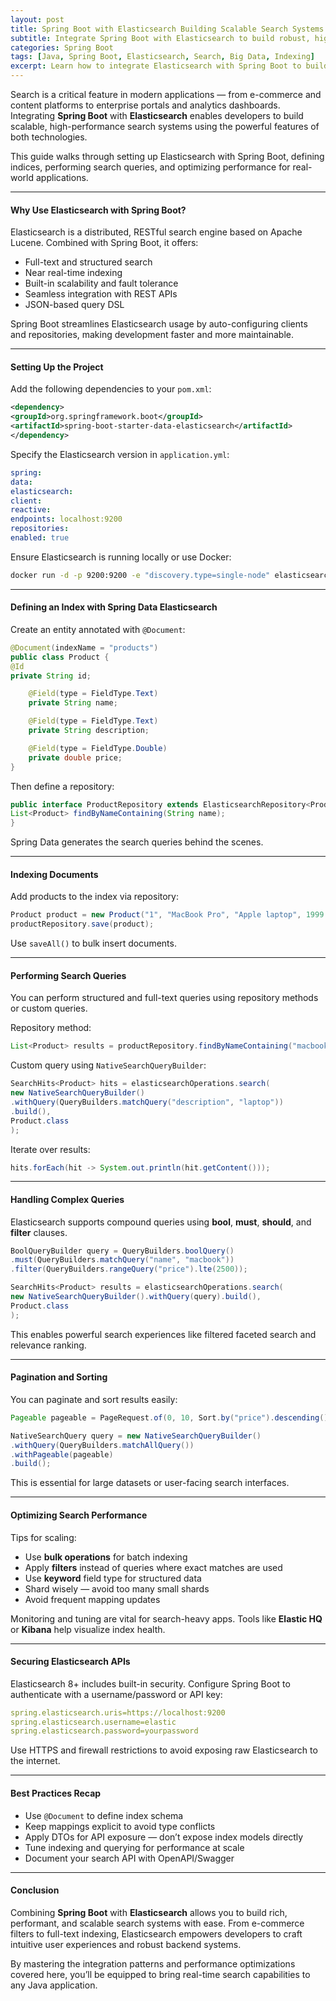 ```yaml
---
layout: post
title: Spring Boot with Elasticsearch Building Scalable Search Systems
subtitle: Integrate Spring Boot with Elasticsearch to build robust, high-performance search solutions
categories: Spring Boot
tags: [Java, Spring Boot, Elasticsearch, Search, Big Data, Indexing]
excerpt: Learn how to integrate Elasticsearch with Spring Boot to build scalable search systems. Explore indexing strategies, query optimization, and best practices for high-performance applications.
---
```




Search is a critical feature in modern applications — from e-commerce and content platforms to enterprise portals and analytics dashboards. Integrating **Spring Boot** with **Elasticsearch** enables developers to build scalable, high-performance search systems using the powerful features of both technologies.

This guide walks through setting up Elasticsearch with Spring Boot, defining indices, performing search queries, and optimizing performance for real-world applications.

---

#### Why Use Elasticsearch with Spring Boot?

Elasticsearch is a distributed, RESTful search engine based on Apache Lucene. Combined with Spring Boot, it offers:

- Full-text and structured search
- Near real-time indexing
- Built-in scalability and fault tolerance
- Seamless integration with REST APIs
- JSON-based query DSL

Spring Boot streamlines Elasticsearch usage by auto-configuring clients and repositories, making development faster and more maintainable.

---

#### Setting Up the Project

Add the following dependencies to your `pom.xml`:

```xml
<dependency>
<groupId>org.springframework.boot</groupId>
<artifactId>spring-boot-starter-data-elasticsearch</artifactId>
</dependency>
```

Specify the Elasticsearch version in `application.yml`:

```yml
spring:
data:
elasticsearch:
client:
reactive:
endpoints: localhost:9200
repositories:
enabled: true
```

Ensure Elasticsearch is running locally or use Docker:

```bash
docker run -d -p 9200:9200 -e "discovery.type=single-node" elasticsearch:8.11.1
```

---

#### Defining an Index with Spring Data Elasticsearch

Create an entity annotated with `@Document`:

```java
@Document(indexName = "products")
public class Product {
@Id
private String id;

    @Field(type = FieldType.Text)
    private String name;

    @Field(type = FieldType.Text)
    private String description;

    @Field(type = FieldType.Double)
    private double price;
}
```

Then define a repository:

```java
public interface ProductRepository extends ElasticsearchRepository<Product, String> {
List<Product> findByNameContaining(String name);
}
```

Spring Data generates the search queries behind the scenes.

---

#### Indexing Documents

Add products to the index via repository:

```java
Product product = new Product("1", "MacBook Pro", "Apple laptop", 1999.99);
productRepository.save(product);
```

Use `saveAll()` to bulk insert documents.

---

#### Performing Search Queries

You can perform structured and full-text queries using repository methods or custom queries.

Repository method:

```java
List<Product> results = productRepository.findByNameContaining("macbook");
```

Custom query using `NativeSearchQueryBuilder`:

```java
SearchHits<Product> hits = elasticsearchOperations.search(
new NativeSearchQueryBuilder()
.withQuery(QueryBuilders.matchQuery("description", "laptop"))
.build(),
Product.class
);
```

Iterate over results:

```java
hits.forEach(hit -> System.out.println(hit.getContent()));
```

---

#### Handling Complex Queries

Elasticsearch supports compound queries using **bool**, **must**, **should**, and **filter** clauses.

```java
BoolQueryBuilder query = QueryBuilders.boolQuery()
.must(QueryBuilders.matchQuery("name", "macbook"))
.filter(QueryBuilders.rangeQuery("price").lte(2500));

SearchHits<Product> results = elasticsearchOperations.search(
new NativeSearchQueryBuilder().withQuery(query).build(),
Product.class
);
```

This enables powerful search experiences like filtered faceted search and relevance ranking.

---

#### Pagination and Sorting

You can paginate and sort results easily:

```java
Pageable pageable = PageRequest.of(0, 10, Sort.by("price").descending());

NativeSearchQuery query = new NativeSearchQueryBuilder()
.withQuery(QueryBuilders.matchAllQuery())
.withPageable(pageable)
.build();
```

This is essential for large datasets or user-facing search interfaces.

---

#### Optimizing Search Performance

Tips for scaling:

- Use **bulk operations** for batch indexing
- Apply **filters** instead of queries where exact matches are used
- Use **keyword** field type for structured data
- Shard wisely — avoid too many small shards
- Avoid frequent mapping updates

Monitoring and tuning are vital for search-heavy apps. Tools like **Elastic HQ** or **Kibana** help visualize index health.

---

#### Securing Elasticsearch APIs

Elasticsearch 8+ includes built-in security. Configure Spring Boot to authenticate with a username/password or API key:

```yml
spring.elasticsearch.uris=https://localhost:9200
spring.elasticsearch.username=elastic
spring.elasticsearch.password=yourpassword
```

Use HTTPS and firewall restrictions to avoid exposing raw Elasticsearch to the internet.

---

#### Best Practices Recap

- Use `@Document` to define index schema
- Keep mappings explicit to avoid type conflicts
- Apply DTOs for API exposure — don’t expose index models directly
- Tune indexing and querying for performance at scale
- Document your search API with OpenAPI/Swagger

---

#### Conclusion

Combining **Spring Boot** with **Elasticsearch** allows you to build rich, performant, and scalable search systems with ease. From e-commerce filters to full-text indexing, Elasticsearch empowers developers to craft intuitive user experiences and robust backend systems.

By mastering the integration patterns and performance optimizations covered here, you’ll be equipped to bring real-time search capabilities to any Java application.
